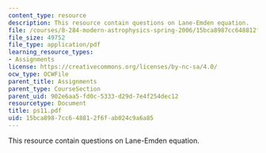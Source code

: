 ```yaml
---
content_type: resource
description: This resource contain questions on Lane-Emden equation.
file: /courses/8-284-modern-astrophysics-spring-2006/15bca8987cc648812f6fab024c9a6a85_ps11.pdf
file_size: 49752
file_type: application/pdf
learning_resource_types:
- Assignments
license: https://creativecommons.org/licenses/by-nc-sa/4.0/
ocw_type: OCWFile
parent_title: Assignments
parent_type: CourseSection
parent_uid: 902e6aa5-fd0c-5333-d29d-7e4f254dec12
resourcetype: Document
title: ps11.pdf
uid: 15bca898-7cc6-4881-2f6f-ab024c9a6a85
---
```

This resource contain questions on Lane-Emden equation.